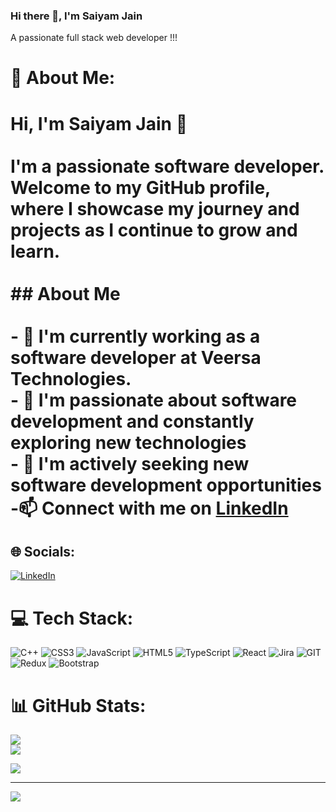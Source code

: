### Hi there 👋, I'm Saiyam Jain
A passionate full stack web developer !!!
# 💫 About Me:
# Hi, I'm Saiyam Jain 👋<br><br>I'm a passionate software  developer. Welcome to my GitHub profile, where I showcase my journey and projects as I continue to grow and learn.<br><br>## About Me<br><br>- 🔭 I'm currently working as a software developer at Veersa Technologies. <br>- 🌱 I'm passionate about software development and constantly exploring new technologies<br>- 👯 I'm actively seeking new software development opportunities<br>-📫 Connect with me on [LinkedIn](https://linkedin.com/in/saiyam-jain-326b7b194)<br>


## 🌐 Socials:
[![LinkedIn](https://img.shields.io/badge/LinkedIn-%230077B5.svg?logo=linkedin&logoColor=white)](https://linkedin.com/in/saiyam-jain-326b7b194) 

# 💻 Tech Stack:
![C++](https://img.shields.io/badge/c++-%2300599C.svg?style=for-the-badge&logo=c%2B%2B&logoColor=white) ![CSS3](https://img.shields.io/badge/css3-%231572B6.svg?style=for-the-badge&logo=css3&logoColor=white) ![JavaScript](https://img.shields.io/badge/javascript-%23323330.svg?style=for-the-badge&logo=javascript&logoColor=%23F7DF1E) ![HTML5](https://img.shields.io/badge/html5-%23E34F26.svg?style=for-the-badge&logo=html5&logoColor=white) ![TypeScript](https://img.shields.io/badge/typescript-%23007ACC.svg?style=for-the-badge&logo=typescript&logoColor=white) ![React](https://img.shields.io/badge/react-%2320232a.svg?style=for-the-badge&logo=react&logoColor=%2361DAFB) ![Jira](https://img.shields.io/badge/jira-%230A0FFF.svg?style=for-the-badge&logo=jira&logoColor=white) ![GIT](https://img.shields.io/badge/Git-fc6d26?style=for-the-badge&logo=git&logoColor=white) ![Redux](https://img.shields.io/badge/redux-%23593d88.svg?style=for-the-badge&logo=redux&logoColor=white) ![Bootstrap](https://img.shields.io/badge/bootstrap-%23563D7C.svg?style=for-the-badge&logo=bootstrap&logoColor=white)
# 📊 GitHub Stats:
![](https://github-readme-streak-stats.herokuapp.com/?user=saiyam02&theme=dark&hide_border=false)<br/>
![](https://github-readme-stats.vercel.app/api/top-langs/?username=saiyam02&theme=dark&hide_border=false&include_all_commits=true&count_private=true&layout=compact)

![](https://quotes-github-readme.vercel.app/api?type=horizontal&theme=radical)

---
[![](https://visitcount.itsvg.in/api?id=saiyam02&icon=0&color=0)](https://visitcount.itsvg.in)


